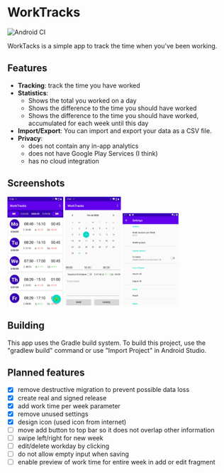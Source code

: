# WorkTracks

![Android CI](https://github.com/ede1998/WorkTracks/workflows/Android%20CI/badge.svg)

WorkTacks is a simple app to track the time when you've been working.

## Features

* __Tracking__: track the time you have worked
* __Statistics__:
  * Shows the total you worked on a day
  * Shows the difference to the time you should have worked
  * Shows the difference to the time you should have worked, accumulated for each week until this day
* __Import/Export__: You can import and export your data as a CSV file.
* __Privacy__:
  * does not contain any in-app analytics
  * does not have Google Play Services (I think)
  * has no cloud integration

## Screenshots

<div>
    <img src="screenshots/01-overview.jpg" width="25%" alt="Overview page" />
    <img src="screenshots/02-add-time.jpg" width="25%" alt="Add time page" />    
    <img src="screenshots/03-settings.jpg" width="25%" alt="Settings page" />
</div>

## Building

This app uses the Gradle build system. To build this project, use the "gradlew build" command or use "Import Project" in Android Studio.

## Planned features

- [X] remove destructive migration to prevent possible data loss
- [X] create real and signed release
- [X] add work time per week parameter
- [X] remove unused settings
- [X] design icon (used icon from internet)
- [ ] move add button to top bar so it does not overlap other information
- [ ] swipe left/right for new week
- [ ] edit/delete workday by clicking
- [ ] do not allow empty input when saving
- [ ] enable preview of work time for entire week in add or edit fragment
